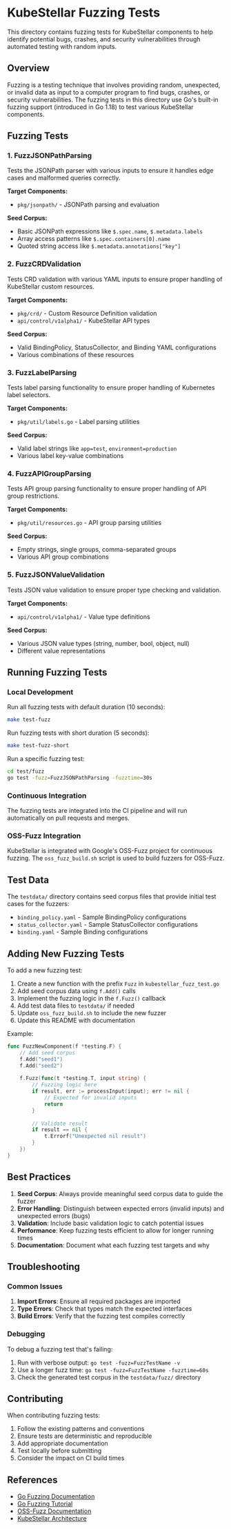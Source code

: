 # KubeStellar Fuzzing Tests

This directory contains fuzzing tests for KubeStellar components to help identify potential bugs, crashes, and security vulnerabilities through automated testing with random inputs.

## Overview

Fuzzing is a testing technique that involves providing random, unexpected, or invalid data as input to a computer program to find bugs, crashes, or security vulnerabilities. The fuzzing tests in this directory use Go's built-in fuzzing support (introduced in Go 1.18) to test various KubeStellar components.

## Fuzzing Tests

### 1. FuzzJSONPathParsing
Tests the JSONPath parser with various inputs to ensure it handles edge cases and malformed queries correctly.

**Target Components:**
- `pkg/jsonpath/` - JSONPath parsing and evaluation

**Seed Corpus:**
- Basic JSONPath expressions like `$.spec.name`, `$.metadata.labels`
- Array access patterns like `$.spec.containers[0].name`
- Quoted string access like `$.metadata.annotations["key"]`

### 2. FuzzCRDValidation
Tests CRD validation with various YAML inputs to ensure proper handling of KubeStellar custom resources.

**Target Components:**
- `pkg/crd/` - Custom Resource Definition validation
- `api/control/v1alpha1/` - KubeStellar API types

**Seed Corpus:**
- Valid BindingPolicy, StatusCollector, and Binding YAML configurations
- Various combinations of these resources

### 3. FuzzLabelParsing
Tests label parsing functionality to ensure proper handling of Kubernetes label selectors.

**Target Components:**
- `pkg/util/labels.go` - Label parsing utilities

**Seed Corpus:**
- Valid label strings like `app=test`, `environment=production`
- Various label key-value combinations

### 4. FuzzAPIGroupParsing
Tests API group parsing functionality to ensure proper handling of API group restrictions.

**Target Components:**
- `pkg/util/resources.go` - API group parsing utilities

**Seed Corpus:**
- Empty strings, single groups, comma-separated groups
- Various API group combinations

### 5. FuzzJSONValueValidation
Tests JSON value validation to ensure proper type checking and validation.

**Target Components:**
- `api/control/v1alpha1/` - Value type definitions

**Seed Corpus:**
- Various JSON value types (string, number, bool, object, null)
- Different value representations

## Running Fuzzing Tests

### Local Development

Run all fuzzing tests with default duration (10 seconds):
```bash
make test-fuzz
```

Run fuzzing tests with short duration (5 seconds):
```bash
make test-fuzz-short
```

Run a specific fuzzing test:
```bash
cd test/fuzz
go test -fuzz=FuzzJSONPathParsing -fuzztime=30s
```

### Continuous Integration

The fuzzing tests are integrated into the CI pipeline and will run automatically on pull requests and merges.

### OSS-Fuzz Integration

KubeStellar is integrated with Google's OSS-Fuzz project for continuous fuzzing. The `oss_fuzz_build.sh` script is used to build fuzzers for OSS-Fuzz.

## Test Data

The `testdata/` directory contains seed corpus files that provide initial test cases for the fuzzers:

- `binding_policy.yaml` - Sample BindingPolicy configurations
- `status_collector.yaml` - Sample StatusCollector configurations  
- `binding.yaml` - Sample Binding configurations

## Adding New Fuzzing Tests

To add a new fuzzing test:

1. Create a new function with the prefix `Fuzz` in `kubestellar_fuzz_test.go`
2. Add seed corpus data using `f.Add()` calls
3. Implement the fuzzing logic in the `f.Fuzz()` callback
4. Add test data files to `testdata/` if needed
5. Update `oss_fuzz_build.sh` to include the new fuzzer
6. Update this README with documentation

Example:
```go
func FuzzNewComponent(f *testing.F) {
    // Add seed corpus
    f.Add("seed1")
    f.Add("seed2")
    
    f.Fuzz(func(t *testing.T, input string) {
        // Fuzzing logic here
        if result, err := processInput(input); err != nil {
            // Expected for invalid inputs
            return
        }
        
        // Validate result
        if result == nil {
            t.Errorf("Unexpected nil result")
        }
    })
}
```

## Best Practices

1. **Seed Corpus**: Always provide meaningful seed corpus data to guide the fuzzer
2. **Error Handling**: Distinguish between expected errors (invalid inputs) and unexpected errors (bugs)
3. **Validation**: Include basic validation logic to catch potential issues
4. **Performance**: Keep fuzzing tests efficient to allow for longer running times
5. **Documentation**: Document what each fuzzing test targets and why

## Troubleshooting

### Common Issues

1. **Import Errors**: Ensure all required packages are imported
2. **Type Errors**: Check that types match the expected interfaces
3. **Build Errors**: Verify that the fuzzing test compiles correctly

### Debugging

To debug a fuzzing test that's failing:

1. Run with verbose output: `go test -fuzz=FuzzTestName -v`
2. Use a longer fuzz time: `go test -fuzz=FuzzTestName -fuzztime=60s`
3. Check the generated test corpus in the `testdata/fuzz/` directory

## Contributing

When contributing fuzzing tests:

1. Follow the existing patterns and conventions
2. Ensure tests are deterministic and reproducible
3. Add appropriate documentation
4. Test locally before submitting
5. Consider the impact on CI build times

## References

- [Go Fuzzing Documentation](https://go.dev/doc/fuzz/)
- [Go Fuzzing Tutorial](https://go.dev/doc/tutorial/fuzz.html)
- [OSS-Fuzz Documentation](https://google.github.io/oss-fuzz/)
- [KubeStellar Architecture](https://kubestellar.io/docs/) 